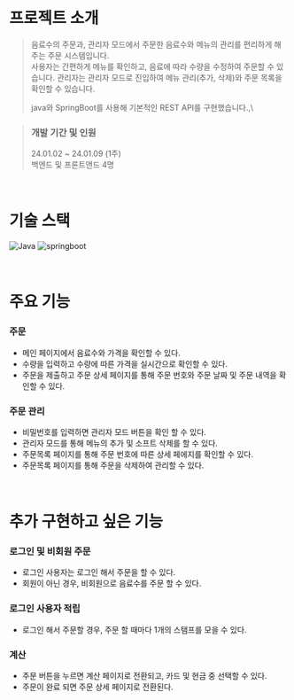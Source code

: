 # 프로젝트 소개


> 음료수의 주문과, 관리자 모드에서 주문한 음료수와 메뉴의 관리를 편리하게 해주는 주문 시스템입니다.\
> 사용자는 간편하게 메뉴를 확인하고, 음료에 따라 수량을 수정하여 주문할 수 있습니다.
> 관리자는 관리자 모드로 진입하여 메뉴 관리(추가, 삭제)와 주문 목록을 확인할 수 있습니다.
>
> java와 SpringBoot를 사용해 기본적인 REST API를 구현했습니다.,\

> ### 개발 기간 및 인원
> 24.01.02 ~ 24.01.09 (1주) \
> 백엔드 및 프론트앤드 4명

<br/>

# 기술 스택
![Java](https://img.shields.io/badge/JavaScript-F7DF1E?style=for-the-badge&logo=JavaScript&logoColor=white)
![springboot](https://img.shields.io/badge/Spring-6DB33F?style=for-the-badge&logo=spring&logoColor=white)

<br/>

# 주요 기능

### 주문
- 메인 페이지에서 음료수와 가격을 확인할 수 있다. 
- 수량을 입력하고 수량에 따른 가격을 실시간으로 확인할 수 있다.
- 주문을 제출하고 주문 상세 페이지를 통해 주문 번호와 주문 날짜 및 주문 내역을 확인할 수 있다.

### 주문 관리
- 비밀번호를 입력하면 관리자 모드 버튼을 확인 할 수 있다.
- 관리자 모드를 통해 메뉴의 추가 및 소프트 삭제를 할 수 있다.
- 주문목록 페이지를 통해 주문 번호에 따른 상세 페에지를 확인할 수 있다.
- 주문목록 페이지를 통해 주문을 삭제하여 관리할 수 있다.

<br/>

# 추가 구현하고 싶은 기능

### 로그인 및 비회원 주문 
- 로그인 사용자는 로그인 해서 주문을 할 수 있다.
- 회원이 아닌 경우, 비회원으로 음료수를 주문 할 수 있다.

### 로그인 사용자 적립
- 로그인 해서 주문할 경우, 주문 할 때마다 1개의 스탬프를 모을 수 있다. 

### 계산
- 주문 버튼을 누르면 계산 페이지로 전환되고, 카드 및 현금 중 선택할 수 있다.
- 주문이 완료 되면 주문 상세 페이지로 전환된다. 

